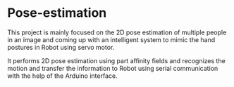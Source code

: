 # Pose-estimation

This project is mainly focused on the 2D pose estimation of
multiple people in an image and coming up with an intelligent
system to mimic the hand postures in Robot using servo motor.

It performs 2D pose estimation using part affinity fields and recognizes the motion and transfer the information to Robot using serial communication with the help of the Arduino interface.
